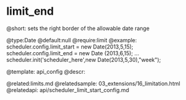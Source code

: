 limit_end
=============
@short: sets the right border of the allowable date range
	

@type:Date 
@default:null
@require:limit
@example:
scheduler.config.limit_start = new Date(2013,5,15);
scheduler.config.limit_end = new Date (2013,6,15);
...
scheduler.init('scheduler_here',new Date(2013,5,30),"week");


@template:	api_config
@descr:

@related:limits.md
@relatedsample:
	03_extensions/16_limitation.html
@relatedapi:
	api/scheduler_limit_start_config.md
